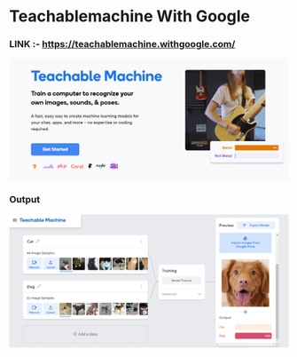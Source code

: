 # Teachablemachine With Google

### LINK :- https://teachablemachine.withgoogle.com/

![ml](1.PNG)

### Output

![ml](7.PNG)
